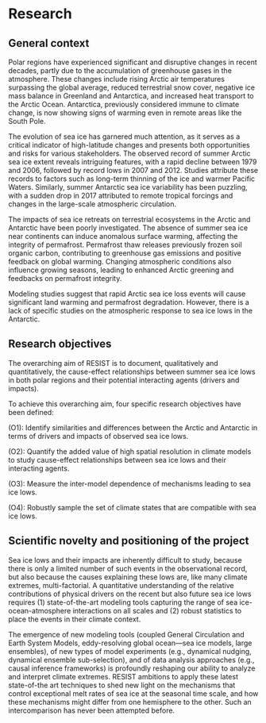 # Research

## General context

Polar regions have experienced significant and disruptive changes in recent decades, partly due to the accumulation of greenhouse gases in the atmosphere. These changes include rising Arctic air temperatures surpassing the global average, reduced terrestrial snow cover, negative ice mass balance in Greenland and Antarctica, and increased heat transport to the Arctic Ocean. Antarctica, previously considered immune to climate change, is now showing signs of warming even in remote areas like the South Pole.

The evolution of sea ice has garnered much attention, as it serves as a critical indicator of high-latitude changes and presents both opportunities and risks for various stakeholders. The observed record of summer Arctic sea ice extent reveals intriguing features, with a rapid decline between 1979 and 2006, followed by record lows in 2007 and 2012. Studies attribute these records to factors such as long-term thinning of the ice and warmer Pacific Waters. Similarly, summer Antarctic sea ice variability has been puzzling, with a sudden drop in 2017 attributed to remote tropical forcings and changes in the large-scale atmospheric circulation.

The impacts of sea ice retreats on terrestrial ecosystems in the Arctic and Antarctic have been poorly investigated. The absence of summer sea ice near continents can induce anomalous surface warming, affecting the integrity of permafrost. Permafrost thaw releases previously frozen soil organic carbon, contributing to greenhouse gas emissions and positive feedback on global warming. Changing atmospheric conditions also influence growing seasons, leading to enhanced Arctic greening and feedbacks on permafrost integrity.

Modeling studies suggest that rapid Arctic sea ice loss events will cause significant land warming and permafrost degradation. However, there is a lack of specific studies on the atmospheric response to sea ice lows in the Antarctic.

## Research objectives

The overarching aim of RESIST is to document, qualitatively and quantitatively, the cause-effect relationships between summer sea ice lows in both polar regions and their potential interacting agents (drivers and impacts). 

To achieve this overarching aim, four specific research objectives have been defined:

(O1): Identify similarities and differences between the Arctic and Antarctic in terms of drivers and impacts of observed sea ice lows.

(O2): Quantify the added value of high spatial resolution in climate models to study cause-effect relationships between sea ice lows and their interacting agents.

(O3): Measure the inter-model dependence of mechanisms leading to sea ice lows.

(O4): Robustly sample the set of climate states that are compatible with sea ice lows.


## Scientific novelty and positioning of the project

Sea ice lows and their impacts are inherently difficult to study, because there is only a limited number of such events in the observational record, but also because the causes explaining these lows are, like many climate extremes, multi-factorial. A quantitative understanding of the relative contributions of physical drivers on the recent but also future sea ice lows requires (1) state-of-the-art modeling tools capturing the range of sea ice-ocean-atmosphere interactions on all scales and (2) robust statistics to place the events in their climate context. 

The emergence of new modeling tools (coupled General Circulation and Earth System Models, eddy-resolving global ocean—sea ice models, large ensembles), of new types of model experiments (e.g., dynamical nudging, dynamical ensemble sub-selection), and of data analysis approaches (e.g., causal inference frameworks) is profoundly reshaping our ability to analyze and interpret climate extremes. RESIST ambitions to apply these latest state-of-the art techniques to shed new light on the mechanisms that control exceptional melt rates of sea ice at the seasonal time scale, and how these mechanisms might differ from one hemisphere to the other. Such an intercomparison has never been attempted before.
